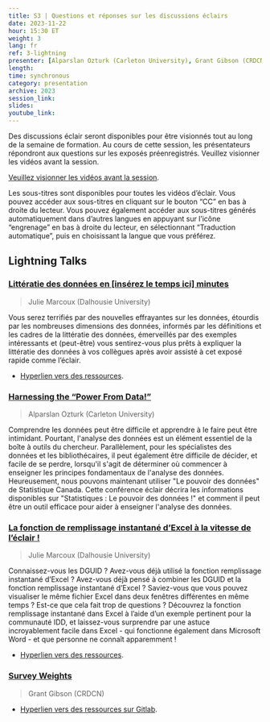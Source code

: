 ```yaml
---
title: S3 | Questions et réponses sur les discussions éclairs
date: 2023-11-22
hour: 15:30 ET
weight: 3
lang: fr
ref: 3-lightning
presenter: [Alparslan Ozturk (Carleton University), Grant Gibson (CRDCN), Julie Marcoux (Dalhousie University)]
length:
time: synchronous
category: presentation
archive: 2023
session_link:
slides:
youtube_link:
---
```

Des discussions éclair seront disponibles pour être visionnés tout au long de la semaine de formation. Au cours de cette session, les présentateurs répondront aux questions sur les exposés préenregistrés. Veuillez visionner les vidéos avant la session.<!--more-->

[Veuillez visionner les vidéos avant la session](https://www.youtube.com/playlist?list=PLa6d-V-ljSCx-OmC5Op6c_Rz-6O_oANbN).

Les sous-titres sont disponibles pour toutes les vidéos d’éclair. Vous pouvez accéder aux sous-titres en cliquant sur le bouton “CC” en bas à droite du lecteur. Vous pouvez également accéder aux sous-titres générés automatiquement dans d’autres langues en appuyant sur l’icône “engrenage” en bas à droite du lecteur, en sélectionnant “Traduction automatique”, puis en choisissant la langue que vous préférez.

## Lightning Talks

### [Littératie des données en \[insérez le temps ici\] minutes](https://youtu.be/CeeHW4HAUZE)

> Julie Marcoux (Dalhousie University)

Vous serez terrifiés par des nouvelles effrayantes sur les données, étourdis par les nombreuses dimensions des données, informés par les définitions et les cadres de la littératie des données, émerveillés par des exemples intéressants et (peut-être) vous sentirez-vous plus prêts à expliquer la littératie des données à vos collègues après avoir assisté à cet exposé rapide comme l’éclair.
- [Hyperlien vers des ressources](https://docs.google.com/presentation/d/1BT4q7I537YnBB9eHUQEnVb1Bo0jJ29Jk/edit?usp=share_link&ouid=109853946981534204449&rtpof=true&sd=true).

### [Harnessing the “Power From Data!”](https://youtu.be/FpSgMiYRh2U)

> Alparslan Ozturk (Carleton University)

Comprendre les données peut être difficile et apprendre à le faire peut être intimidant. Pourtant, l'analyse des données est un élément essentiel de la boîte à outils du chercheur. Parallèlement, pour les spécialistes des données et les bibliothécaires, il peut également être difficile de décider, et facile de se perdre, lorsqu'il s'agit de déterminer où commencer à enseigner les principes fondamentaux de l'analyse des données. Heureusement, nous pouvons maintenant utiliser "Le pouvoir des données" de Statistique Canada. Cette conférence éclair décrira les informations disponibles sur "Statistiques : Le pouvoir des données !" et comment il peut être un outil efficace pour aider à enseigner l'analyse des données.

### [La fonction de remplissage instantané d’Excel à la vitesse de l’éclair !](https://youtu.be/u8sQxnTgbg0)

> Julie Marcoux (Dalhousie University)

Connaissez-vous les DGUID ? Avez-vous déjà utilisé la fonction remplissage instantané d’Excel ? Avez-vous déjà pensé à combiner les DGUID et la fonction remplissage instantané d’Excel ? Saviez-vous que vous pouvez visualiser le même fichier Excel dans deux fenêtres différentes en même temps ? Est-ce que cela fait trop de questions ? Découvrez la fonction remplissage instantané dans Excel à l’aide d’un exemple pertinent pour la communauté IDD, et laissez-vous surprendre par une astuce incroyablement facile dans Excel - qui fonctionne également dans Microsoft Word - et que personne ne connaît apparemment !
- [Hyperlien vers des ressources](https://docs.google.com/spreadsheets/d/1o0TIUNPOTYFPh2IbV_gWDEEFn3Xiljy0/edit?usp=share_link&ouid=109853946981534204449&rtpof=true&sd=true).

### [Survey Weights](https://youtu.be/1kh9cHrL0DE)

> Grant Gibson (CRDCN)

- [Hyperlien vers des ressources sur Gitlab](https://gitlab.com/c3754/dli_2023.git).
